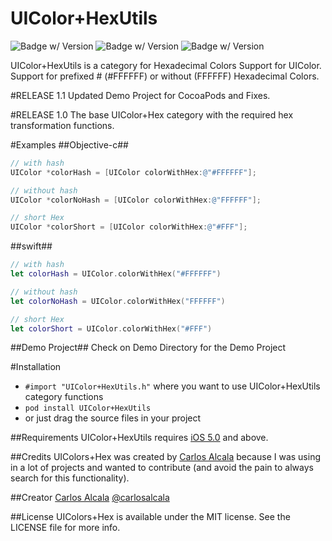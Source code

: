 UIColor+HexUtils
=========================
![Badge w/ Version](https://cocoapod-badges.herokuapp.com/v/UIColor-HexUtils/badge.png)
![Badge w/ Version](https://api.travis-ci.org/devcarlos/UIColor-Hex.svg)
![Badge w/ Version](https://cocoapod-badges.herokuapp.com/p/UIColor-HexUtils/badge.png)

UIColor+HexUtils is a category for Hexadecimal Colors Support for UIColor. Support for prefixed # (#FFFFFF) or without (FFFFFF) Hexadecimal Colors.

#RELEASE 1.1
Updated Demo Project for CocoaPods and Fixes.

#RELEASE 1.0
The base UIColor+Hex category with the required hex transformation functions.


#Examples
##Objective-c##
``` objective-c
// with hash
UIColor *colorHash = [UIColor colorWithHex:@"#FFFFFF"];

// without hash
UIColor *colorNoHash = [UIColor colorWithHex:@"FFFFFF"];

// short Hex
UIColor *colorShort = [UIColor colorWithHex:@"#FFF"];
```
##swift##
``` swift
// with hash
let colorHash = UIColor.colorWithHex("#FFFFFF")

// without hash
let colorNoHash = UIColor.colorWithHex("FFFFFF")

// short Hex
let colorShort = UIColor.colorWithHex("#FFF")
```

##Demo Project##
Check on Demo Directory for the Demo Project

#Installation
* `#import "UIColor+HexUtils.h"` where you want to use UIColor+HexUtils category functions
* `pod install UIColor+HexUtils`
* or just drag the source files in your project

##Requirements
UIColor+HexUtils requires [iOS 5.0](http://developer.apple.com/library/ios/#releasenotes/General/WhatsNewIniPhoneOS/Articles/iPhoneOS4.html) and above.

##Credits
UIColors+Hex was created by [Carlos Alcala](https://github.com/devcarlos) because I was using in a lot of projects and wanted to contribute (and avoid the pain to always search for this functionality).


##Creator
[Carlos Alcala](https://github.com/devcarlos) [@carlosalcala](https://twitter.com/carlosalcala)

##License
UIColors+Hex is available under the MIT license. See the LICENSE file for more info.
